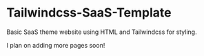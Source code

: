# Tailwindcss-SaaS-Template

Basic SaaS theme website using HTML and Tailwindcss for styling.

I plan on adding more pages soon!
